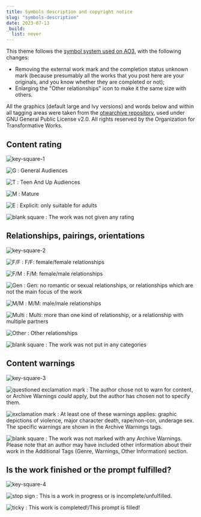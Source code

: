 ```yaml
---
title: Symbols description and copyright notice
slug: "symbols-description"
date: 2023-07-13
_build:
  list: never
---
```

This theme follows the [symbol system used on AO3](https://archiveofourown.org/help/symbols-key.html), with the following changes:

- Removing the external work mark and the completion status unknown mark \(because presumably all the works that you post here are your originals, and you know whether they are completed or not\);
- Enlarging the "Other relationships" icon to make it the same size with others.

All the graphics \(default large and lvy versions\) and words below and within all tagging areas were taken from the [otwarchive repository](https://github.com/otwcode/otwarchive/), used under GNU General Public License v2.0. All rights reserved by the Organization for Transformative Works.

## Content rating

![key-square-1](/images/key-square-1.png)

![G](/images/ratings-default/rating-general-audience.png)
: General Audiences

![T](/images/ratings-default/rating-teen.png)
: Teen And Up Audiences

![M](/images/ratings-default/rating-mature.png)
: Mature

![E](/images/ratings-default/rating-explicit.png)
: Explicit: only suitable for adults

![blank square](/images/ratings-default/rating-no.png)
: The work was not given any rating


## Relationships, pairings, orientations

![key-square-2](/images/key-square-2.png)

![F/F](/images/ratings-default/category-femslash.png)
: F/F: female/female relationships

![F/M](/images/ratings-default/category-het.png)
: F/M: female/male relationships

![Gen](/images/ratings-default/category-gen.png)
: Gen: no romantic or sexual relationships, or relationships which are not the main focus of the work

![M/M](/images/ratings-default/category-slash.png)
: M/M: male/male relationships

![Multi](/images/ratings-default/category-multi.png)
: Multi: more than one kind of relationship, or a relationship with multiple partners

![Other](/images/ratings-default/category-other.png)
: Other relationships

![blank square](/images/ratings-default/category-no.png)
: The work was not put in any categories

## Content warnings

![key-square-3](/images/key-square-3.png)

![questioned exclamation mark](/images/ratings-default/warning-choosenotto.png)
: The author chose not to warn for content, or Archive Warnings _could_ apply, but the author has chosen not to specify them. 

![exclamation mark](/images/ratings-default/warning-yes.png)
: At least one of these warnings applies: graphic depictions of violence, major character death, rape/non-con, underage sex. The specific warnings are shown in the Archive Warnings tags. 

![blank square](/images/ratings-default/warning-no.png)
: The work was not marked with any Archive Warnings. Please note that an author may have included other information about their work in the Additional Tags (Genre, Warnings, Other Information) section.


## Is the work finished or the prompt fulfilled?

![key-square-4](/images/key-square-4.png)

![stop sign](/images/ratings-default/complete-no.png)
: This is a work in progress or is incomplete/unfulfilled.

![ticky](/images/ratings-default/complete-yes.png)
: This work is completed!/This prompt is filled!
